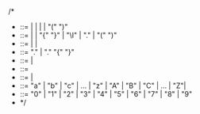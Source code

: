 /*
 * <match> ::= <expr> | <op> | <op><op> | <expr> <op> | "(" <op> ")" <expr>
 * <expr>  ::= <literal> | <expr> <op> <expr>  | <expr> "{" <NUMBER> "}" | <expr> "\I" | "." | "(" <expr> ")"
 * <op>    ::= <DOT> | <STAR> | <PLUS>
 * <DOT>   ::= "." <STAR>| "." "{" <NUMBER> "}"
 * <STAR>  ::= <DOT> <STAR> | <expr> <STAR>
 * <PLUS>  ::= <expr> <expr>
 * <literal> ::= <CHAR> | <literal> <CHAR>
 * <CHAR>  ::= "a" | "b" | "c" | ... | "z" | "A" | "B" | "C" | ... | "Z"| <DIGIT>
 * <NUMBER> ::= "0" | "1" | "2" | "3" | "4" | "5" | "6" | "7" | "8" | "9"
 * */
